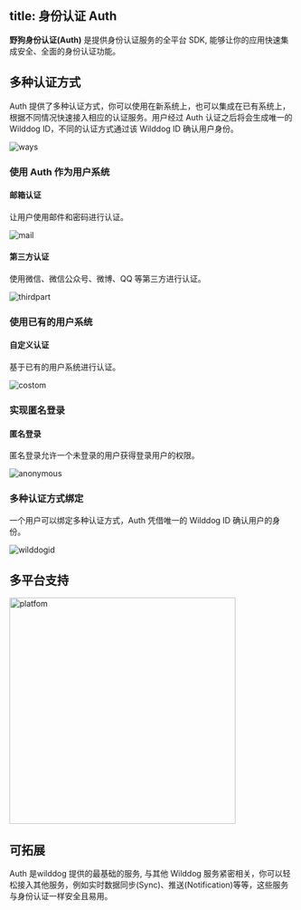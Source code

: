 
title: 身份认证 Auth
---

**野狗身份认证(Auth)** 是提供身份认证服务的全平台 SDK, 能够让你的应用快速集成安全、全面的身份认证功能。


## 多种认证方式

Auth 提供了多种认证方式，你可以使用在新系统上，也可以集成在已有系统上，根据不同情况快速接入相应的认证服务。用户经过 Auth 认证之后将会生成唯一的 Wilddog ID，不同的认证方式通过该 Wilddog ID 确认用户身份。

<img src="/images/manyway.png" alt="ways" >



### 使用 Auth 作为用户系统



#### 邮箱认证

让用户使用邮件和密码进行认证。

<img src="/images/mail.png" alt="mail" >



#### 第三方认证 

使用微信、微信公众号、微博、QQ 等第三方进行认证。

<img src="/images/thirdpart.png" alt="thirdpart" >



### 使用已有的用户系统

#### 自定义认证

基于已有的用户系统进行认证。

<img src="/images/custom.png" alt="costom">



### 实现匿名登录

#### 匿名登录

匿名登录允许一个未登录的用户获得登录用户的权限。

<img src="/images/anonymous.png" alt="anonymous" >



### 多种认证方式绑定

一个用户可以绑定多种认证方式，Auth 凭借唯一的 Wilddog ID 确认用户的身份。

<img src="/images/wilddogid.png" alt="wilddogid" >



## 多平台支持

  <img src="/images/platfomlogo.png" alt="platfom" width="400" >

## 可拓展

Auth 是wilddog 提供的最基础的服务, 与其他 Wilddog 服务紧密相关，你可以轻松接入其他服务，例如实时数据同步(Sync)、推送(Notification)等等，这些服务与身份认证一样安全且易用。





